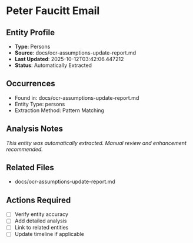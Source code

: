 # Peter Faucitt Email

## Entity Profile
- **Type**: Persons
- **Source**: docs/ocr-assumptions-update-report.md
- **Last Updated**: 2025-10-12T03:42:06.447212
- **Status**: Automatically Extracted

## Occurrences
- Found in: docs/ocr-assumptions-update-report.md
- Entity Type: persons
- Extraction Method: Pattern Matching

## Analysis Notes
*This entity was automatically extracted. Manual review and enhancement recommended.*

## Related Files
- docs/ocr-assumptions-update-report.md

## Actions Required
- [ ] Verify entity accuracy
- [ ] Add detailed analysis
- [ ] Link to related entities
- [ ] Update timeline if applicable
